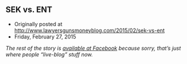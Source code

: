 ## SEK vs. ENT

 * Originally posted at http://www.lawyersgunsmoneyblog.com/2015/02/sek-vs-ent
 * Friday, February 27, 2015

_The rest of the story is [available at Facebook](https://www.facebook.com/scotterickaufman/posts/10103205794938101) because sorry, that’s just where people “live-blog” stuff now._